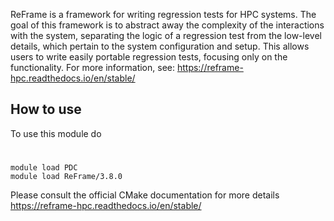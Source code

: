 ReFrame is a framework for writing regression tests for HPC systems. The goal of this framework is to abstract away the complexity of the interactions with the system, separating the logic of a regression test from the low-level details, which pertain to the system configuration and setup. This allows users to write easily portable regression tests, focusing only on the functionality.
For more information, see:
https://reframe-hpc.readthedocs.io/en/stable/

## How to use

To use this module do

# 

```
module load PDC
module load ReFrame/3.8.0
```
Please consult the official CMake documentation for more details
https://reframe-hpc.readthedocs.io/en/stable/
